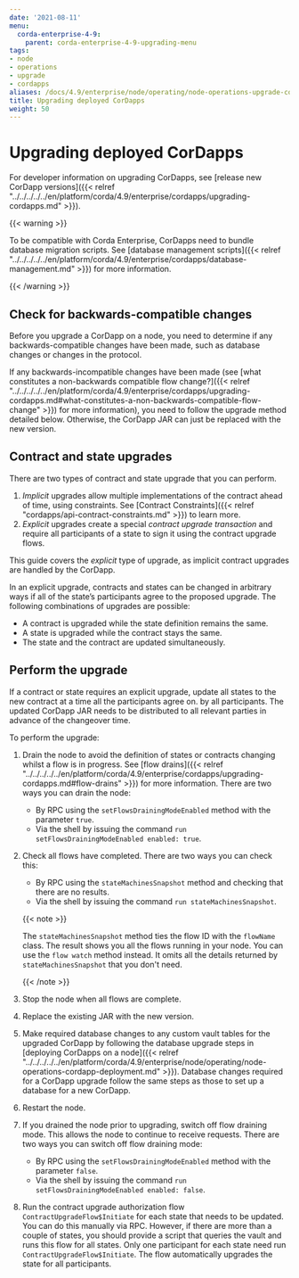 ```yaml
---
date: '2021-08-11'
menu:
  corda-enterprise-4-9:
    parent: corda-enterprise-4-9-upgrading-menu
tags:
- node
- operations
- upgrade
- cordapps
aliases: /docs/4.9/enterprise/node/operating/node-operations-upgrade-cordapps.html
title: Upgrading deployed CorDapps
weight: 50
---
```


# Upgrading deployed CorDapps

For developer information on upgrading CorDapps, see [release new CorDapp versions]({{< relref "../../../../../en/platform/corda/4.9/enterprise/cordapps/upgrading-cordapps.md" >}}).

{{< warning >}}

To be compatible with Corda Enterprise, CorDapps need to bundle database migration scripts. See [database management scripts]({{< relref "../../../../../en/platform/corda/4.9/enterprise/cordapps/database-management.md" >}}) for more information.

{{< /warning >}}

## Check for backwards-compatible changes

Before you upgrade a CorDapp on a node, you need to determine if any backwards-compatible
changes have been made, such as  database changes or changes in the protocol.

If any backwards-incompatible changes have been made (see [what constitutes a non-backwards compatible flow change?]({{< relref "../../../../../en/platform/corda/4.9/enterprise/cordapps/upgrading-cordapps.md#what-constitutes-a-non-backwards-compatible-flow-change" >}})
for more information), you need to follow the upgrade method detailed below. Otherwise, the CorDapp JAR can just
be replaced with the new version.


## Contract and state upgrades

There are two types of contract and state upgrade that you can perform.


1. *Implicit* upgrades allow multiple implementations of the contract ahead of time, using constraints. See
[Contract Constraints]({{< relref "cordapps/api-contract-constraints.md" >}}) to learn more.
2. *Explicit* upgrades create a special *contract upgrade transaction* and require all participants of a state to sign it using the
contract upgrade flows.

This guide covers the *explicit* type of upgrade, as implicit contract upgrades are handled by the CorDapp.

In an explicit upgrade, contracts and states can be changed in arbitrary ways if all of the state’s participants
agree to the proposed upgrade. The following combinations of upgrades are possible:


* A contract is upgraded while the state definition remains the same.
* A state is upgraded while the contract stays the same.
* The state and the contract are updated simultaneously.


## Perform the upgrade

If a contract or state requires an explicit upgrade, update all states to the new contract at a time all the participants agree on.
by all participants. The updated CorDapp JAR needs to be distributed to all relevant parties in advance of the changeover
time.

To perform the upgrade:


1. Drain the node to avoid the definition of states or contracts changing whilst a flow is in progress. See [flow drains]({{< relref "../../../../../en/platform/corda/4.9/enterprise/cordapps/upgrading-cordapps.md#flow-drains" >}}) for more information. There are two ways you can drain the node:
    * By RPC using the `setFlowsDrainingModeEnabled` method with the parameter `true`.
    * Via the shell by issuing the command `run setFlowsDrainingModeEnabled enabled: true`.

2. Check all flows have completed. There are two ways you can check this:
    * By RPC using the `stateMachinesSnapshot` method and checking that there are no results.
    * Via the shell by issuing the command `run stateMachinesSnapshot`.

    {{< note >}}

    The `stateMachinesSnapshot` method ties the flow ID with the `flowName` class. The result shows you all the flows running in your node.
    You can use the `flow watch` method instead. It omits all the details returned by `stateMachinesSnapshot` that you don't need.

    {{< /note >}}

3. Stop the node when all flows are complete.

4. Replace the existing JAR with the new version.

5. Make required database changes to any custom vault tables for the upgraded CorDapp by following the database upgrade steps in [deploying CorDapps on a node]({{< relref "../../../../../en/platform/corda/4.9/enterprise/node/operating/node-operations-cordapp-deployment.md" >}}). Database changes required for a CorDapp upgrade follow the same steps as those to set up a database for a new CorDapp.

6. Restart the node.

7. If you drained the node prior to upgrading, switch off flow draining mode. This allows the node to continue to receive requests. There are two ways you can switch off flow draining mode:
    * By RPC using the `setFlowsDrainingModeEnabled` method with the parameter `false`.
    * Via the shell by issuing the command `run setFlowsDrainingModeEnabled enabled: false`.

8. Run the contract upgrade authorization flow `ContractUpgradeFlow$Initiate` for each state that needs to be updated.
You can do this manually via RPC. However, if there are more than a couple of states, you should provide a script that queries the vault and runs this flow for all states.
  Only one participant for each state need run `ContractUpgradeFlow$Initiate`. The flow automatically upgrades the state for all participants.
